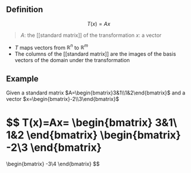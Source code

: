 ## Definition

$$
T(x)=Ax
$$

> $A$: the [[standard matrix]] of the transformation
> $x$: a vector

- $T$ maps vectors from $\mathbb{R}^n$ to $\mathbb{R}^m$
- The columns of the [[standard matrix]] are the images of the basis vectors of the domain under the transformation

## Example

Given a standard matrix $A=\begin{bmatrix}3&1\\1&2\end{bmatrix}$ and a vector $x=\begin{bmatrix}-2\\3\end{bmatrix}$

$$
T(x)=Ax=
\begin{bmatrix}
3&1\\
1&2
\end{bmatrix}
\begin{bmatrix}
-2\\3
\end{bmatrix}
=
\begin{bmatrix}
-3\\4
\end{bmatrix}
$$

